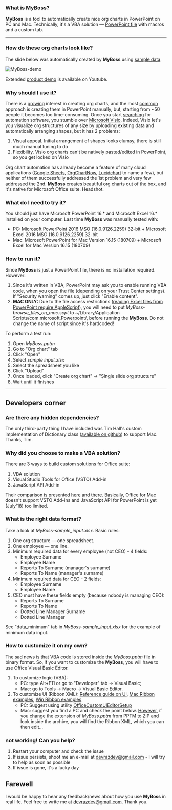 ### What is MyBoss? ###
**MyBoss** is a tool to automatically create nice org charts in PowerPoint on PC and Mac. Technically, it's a VBA solution — [PowerPoint file] with macros and a custom tab.

[PowerPoint file]: <https://github.com/devrazdev/MyBoss/raw/master/MyBoss.pptm>

---

### How do these org charts look like? ###

The slide below was automatically created by **MyBoss** using [sample data].

![MyBoss-demo](https://github.com/devrazdev/MyBoss/raw/master/misc/demo.gif)

Extended [product demo] is available on Youtube. 

[sample data]: <https://github.com/devrazdev/MyBoss/raw/master/sample%20input.xlsx>
[product demo]: <https://www.youtube.com/watch?v=Do3c5ff7b1c>

### Why should I use it? ###
There is a [growing] interest in creating org charts, and the most [common] approach is creating them in PowerPoint manually, but, starting from ~50 people it becomes too time-consuming. Once you start [searching] for automation software, you stumble over [Microsoft Visio]. Indeed, Visio let's you visualize org structures of any size by uploading existing data and automatically arranging shapes, but it has 2 problems:

1. Visual appeal. Initial arrangement of shapes looks clumsy, there is still much manual tuning to do
2. Flexibility. Visio org charts can't be natively pasted/edited in PowerPoint, so you get locked on Visio

Org chart automation has already become a feature of many cloud applications ([Google Sheets], [OrgChartNow], [Lucidchart] to name a few), but neither of them successfully addressed the 1st problem and very few addressed the 2nd. **MyBoss** creates beautiful org charts out of the box, and it's native for Microsoft Office suite. Headshot.

[growing]: <https://trends.google.com/trends/explore?q=create%20org%20chart&date=all>
[common]: <https://www.youtube.com/results?search_query=create+org+chart>
[searching]: <https://support.office.com/en-us/article/create-an-org-chart-in-office-9419815f-0d7f-4d8b-8220-822036b1fe2b>

[Microsoft Visio]: <https://products.office.com/en-us/visio/flowchart-software>
[Google Sheets]: <https://www.bettercloud.com/monitor/the-academy/create-an-org-structure-chart-in-google-sheets/>
[OrgChartNow]: <https://www.orgchartpro.com/products/orgchart-now-2/>
[Lucidchart]: <https://www.lucidchart.com/pages/how-to-make-an-org-chart>

### What do I need to try it? ###
You should just have Microsoft PowerPoint 16.* and Microsoft Excel 16.* installed on your computer. Last time **MyBoss** was manually tested with:
- PC: Microsoft PowerPoint 2016 MSO (16.0.9126.2259) 32-bit + Microsoft Excel 2016 MSO (16.0.9126.2259) 32-bit
- Mac: Microsoft PowerPoint for Mac Version 16.15 (180709) + Microsoft Excel for Mac Version 16.15 (180709)

### How to run it? ###
Since **MyBoss** is just a PowerPoint file, there is no installation required. However:

1. Since it's written in VBA, PowerPoint may ask you to enable running VBA code, when you open the file (depending on your Trust Center settings). If "Security warning" comes up, just click "Enable content".
2. **MAC ONLY:** Due to the file access restrictions  ([reading Excel files from PowerPoint require AppleScript]), you will need to put *MyBoss-browse_files_on_mac.scpt* to ~/Library/Application Scripts/com.microsoft.Powerpoint/, before running the **MyBoss**. Do not change the name of script since it's hardcoded!

To perform a test run:
1. Open *MyBoss.pptm*
2. Go to "Org chart" tab
3. Click "Open"
4. Select *sample input.xlsx*
5. Select the spreadsheet you like
6. Click "Upload"
7. Once loaded, click "Create org chart" -> "Single slide org structure"
8. Wait until it finishes

[reading Excel files from PowerPoint require AppleScript]: <https://developer.microsoft.com/en-us/office/blogs/VBA-improvements-in-Office-2016/>

---

## Developers corner ##

### Are there any hidden dependencies? ###
The only third-party thing I have included was Tim Hall's custom implementation of Dictionary class ([available on github]) to support Mac. Thanks, Tim.

[available on github]: <https://github.com/VBA-tools/VBA-Dictionary>

### Why did you choose to make a VBA solution? ###
There are 3 ways to build custom solutions for Office suite:
1. VBA solution
2. Visual Studio Tools for Office (VSTO) Add-in
3. JavaScript API Add-in

Their comparison is presented [here] and [there]. Basically, Office for Mac doesn't support VSTO Add-ins and JavaScript API for PowerPoint is yet (July'18) too limited.

[here]: <https://docs.microsoft.com/en-us/visualstudio/vsto/vba-and-office-solutions-in-visual-studio-compared>
[there]: <https://docs.microsoft.com/en-us/office/dev/add-ins/overview/office-add-ins#StartBuildingApps_TypesofApps>

### What is the right data format? ###
Take a look at *MyBoss-sample_input.xlsx*. Basic rules:
1. One org structure — one spreadsheet.
2. One employee — one line.
3. Minimum required data for every employee (not CEO) - 4 fields:
    - Employee Surname
    - Employee Name
    - Reports To Surname (manager's surname)
    - Reports To Name (manager's surname)
4. Minimum required data for CEO - 2 fields:
    - Employee Surname
    - Employee Name
5. CEO must have these fields empty (because nobody is managing CEO):
    - Reports To Surname
    - Reports To Name
    - Dotted Line Manager Surname
    - Dotted Line Manager

See "data_minimum" tab in *MyBoss-sample_input.xlsx* for the example of minimum data input.

### How to customize it on my own? ###
The sad news is that VBA code is stored inside the *MyBoss.pptm* file in binary format. So, if you want to customize the **MyBoss**, you will have to use Office Visual Basic Editor.

1. To customize logic (VBA):
    - PC: type Alt+F11 or go to "Developer" tab -> Visual Basic;
    - Mac: go to Tools -> Macro -> Visual Basic Editor.
2. To customize UI (Ribbon XML):
[Reference guide on UI], [Mac Ribbon examples], [Win Ribbon examples]
    - PC: Suggest using utility [OfficeCustomUIEditorSetup] 
    - Mac: suggest you find a PC and check the point below. [However], if you change the extension of *MyBoss.pptm* from PPTM to ZIP and look inside the archive, you will find the Ribbon XML, which you can then edit...


[Reference guide on UI]: <https://msdn.microsoft.com/en-us/library/dd926139(v=office.12).aspx>
[Mac Ribbon examples]: <https://www.rondebruin.nl/mac/macfiles/MacRibbonExamples.dmg>
[Win Ribbon examples]: <https://www.rondebruin.nl/win/winfiles/RibbonExampleFiles.zip>
[OfficeCustomUIEditorSetup]: http://openxmldeveloper.org/blog/b/openxmldeveloper/archive/2006/05/26/customuieditor.aspx
[However]: <https://support.office.com/en-us/article/extract-files-or-objects-from-a-powerpoint-file-85511e6f-9e76-41ad-8424-eab8a5bbc517>

### <XXX> not working! Can you help? ###
1. Restart your computer and check the issue
2. If issue persists, shoot me an e-mail at devrazdev@gmail.com - I will try to help as soon as possible
3. If issue is gone, it's a lucky day

## Farewell ##
I would be happy to hear any feedback/news about how you use **MyBoss** in real life. Feel free to write me at devrazdev@gmail.com. Thank you.

[think-cell]: <https://www.think-cell.com/en/>
